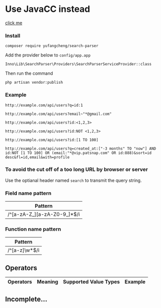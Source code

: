 # Use JavaCC instead

[click me](https://javacc.github.io/javacc/)

### Install
```
composer require yufangcheng/search-parser
```

Add the provider below to `config/app.app`
```
Inno\Lib\SearchParser\Providers\SearchParserServiceProvider::class
```

Then run the command
```
php artisan vendor:publish
```

### Example

```
http://example.com/api/users?q=id:1
```

```
http://example.com/api/users?email~"*@gmail.com"
```

```
http://example.com/api/users?id:<1,2,3>
```

```
http://example.com/api/users?id:NOT <1,2,3>
```

```
http://example.com/api/users?id:[1 TO 100]
```

```
http://example.com/api/users?q=created_at:["-3 months" TO "now"] AND id:NOT [1 TO 100] OR (email:"*@vip.patsnap.com" OR id:888)&sort=id desc&fl=id,email&with=profile
```

### To avoid the cut off of a too long URL by browser or server

Use the optianal header named `search` to transmit the query string.

### Field name pattern

Pattern        |
---------------|
/\^[a-zA-Z_][a-zA-Z0-9_]*$/i |

### Function name pattern

Pattern        |
---------------|
/\^[a-z]\w*$/i |

## Operators

 Operators  | Meaning | Supported Value Types | Example |
:-----------|:--------|:----------------------|:--------|

## Incomplete...
